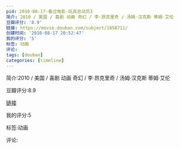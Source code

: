 ```yaml
---
pid: 2010-08-17-看过电影-玩具总动员3
简介: 2010 / 美国 / 喜剧 动画 奇幻 / 李·昂克里奇 / 汤姆·汉克斯 蒂姆·艾伦
豆瓣评分: '8.9'
链接: https://movie.douban.com/subject/1858711/
创建时间: '2010-08-17 20:52:47'
我的评分: '5'
标签: 动画
评论:
tags: [douban]
categories: [timeline]
---
```

简介:2010 / 美国 / 喜剧 动画 奇幻 / 李·昂克里奇 / 汤姆·汉克斯 蒂姆·艾伦

豆瓣评分:8.9

[链接](https://movie.douban.com/subject/1858711/)

我的评分:5

标签:动画

评论:

